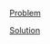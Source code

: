 [Problem](https://leetcode.com/problems/linked-list-cycle-ii)

[Solution](https://leetcode.com/problems/linked-list-cycle-ii/solutions/3252236/142-linked-list-cycle-ii-simple-solution)
